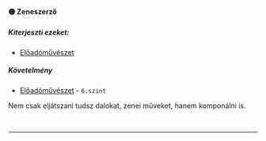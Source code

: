 #### 🟡 Zeneszerző

##### Kiterjeszti ezeket:
- [Előadóművészet](../kepzettsegek/eloadomuveszet.md)

##### Követelmény
- [Előadóművészet](../kepzettsegek/eloadomuveszet.md) - `6.szint`

Nem csak eljátszani tudsz dalokat, zenei műveket, hanem komponálni is.

<br />

---
